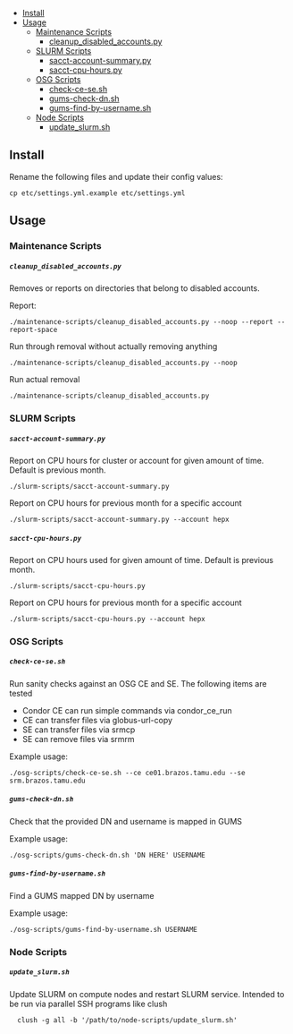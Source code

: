 
* [Install](#install)
* [Usage](#usage)
    * [Maintenance Scripts](#maintenance-scripts)
        * [cleanup_disabled_accounts.py](#cleanup_disabled_accountspy)
    * [SLURM Scripts](#slurm-scripts)
        * [sacct-account-summary.py](#sacct-account-summarypy)
        * [sacct-cpu-hours.py](#sacct-cpu-hourspy)
    * [OSG Scripts](#osg-scripts)
        * [check-ce-se.sh](#check-ce-sesh)
        * [gums-check-dn.sh](#gums-check-dnsh)
        * [gums-find-by-username.sh](#gums-find-by-usernamesh)
    * [Node Scripts](#node-scripts)
        * [update_slurm.sh](#update_slurmsh)

## Install

Rename the following files and update their config values:

    cp etc/settings.yml.example etc/settings.yml

## Usage

### Maintenance Scripts

##### `cleanup_disabled_accounts.py`

Removes or reports on directories that belong to disabled accounts.

Report:

    ./maintenance-scripts/cleanup_disabled_accounts.py --noop --report --report-space

Run through removal without actually removing anything

    ./maintenance-scripts/cleanup_disabled_accounts.py --noop

Run actual removal

    ./maintenance-scripts/cleanup_disabled_accounts.py

### SLURM Scripts

##### `sacct-account-summary.py`

Report on CPU hours for cluster or account for given amount of time.  Default is previous month.

    ./slurm-scripts/sacct-account-summary.py

Report on CPU hours for previous month for a specific account

    ./slurm-scripts/sacct-account-summary.py --account hepx


##### `sacct-cpu-hours.py`

Report on CPU hours used for given amount of time.  Default is previous month.

    ./slurm-scripts/sacct-cpu-hours.py

Report on CPU hours for previous month for a specific account

    ./slurm-scripts/sacct-cpu-hours.py --account hepx

### OSG Scripts

##### `check-ce-se.sh`

Run sanity checks against an OSG CE and SE.  The following items are tested

* Condor CE can run simple commands via condor\_ce\_run
* CE can transfer files via globus-url-copy
* SE can transfer files via srmcp
* SE can remove files via srmrm

Example usage:

    ./osg-scripts/check-ce-se.sh --ce ce01.brazos.tamu.edu --se srm.brazos.tamu.edu

##### `gums-check-dn.sh`

Check that the provided DN and username is mapped in GUMS

Example usage:

    ./osg-scripts/gums-check-dn.sh 'DN HERE' USERNAME

##### `gums-find-by-username.sh`

Find a GUMS mapped DN by username

Example usage:

    ./osg-scripts/gums-find-by-username.sh USERNAME

### Node Scripts

##### `update_slurm.sh`

Update SLURM on compute nodes and restart SLURM service.  Intended to be run via parallel SSH programs like clush

      clush -g all -b '/path/to/node-scripts/update_slurm.sh'
